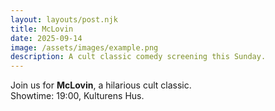```yaml
---
layout: layouts/post.njk
title: McLovin
date: 2025-09-14
image: /assets/images/example.png
description: A cult classic comedy screening this Sunday.
---
```


Join us for **McLovin**, a hilarious cult classic.  
Showtime: 19:00, Kulturens Hus.

